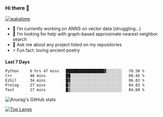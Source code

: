 ### Hi there 👋

[![wakatime](https://wakatime.com/badge/user/8906da98-c623-4aff-ac00-99cb42e09b38.svg)](https://wakatime.com/@8906da98-c623-4aff-ac00-99cb42e09b38)

- 🔭 I’m currently working on ANNS on vector data (struggling...)
- 🤔 I’m looking for help with graph-based approximate nearest neighbor search
- 💬 Ask me about any project listed on my repositories
- ⚡ Fun fact: loving ancient poetry


**Last 7 Days**
<!--START_SECTION:waka-->

```txt
Python     6 hrs 47 mins   █████████████████▓░░░░░░░   70.50 %
C++        48 mins         ██░░░░░░░░░░░░░░░░░░░░░░░   08.45 %
Ezhil      34 mins         █▓░░░░░░░░░░░░░░░░░░░░░░░   06.03 %
Prolog     27 mins         █▒░░░░░░░░░░░░░░░░░░░░░░░   04.83 %
Text       27 mins         █▒░░░░░░░░░░░░░░░░░░░░░░░   04.69 %
```

<!--END_SECTION:waka-->

![Anurag's GitHub stats](https://github-readme-stats.vercel.app/api?username=matchyc&count_private=true&show_icons=true&theme=vue)

[![Top Langs](https://github-readme-stats.vercel.app/api/top-langs/?username=matchyc&langs_count=4&&hide=perl,raku,html,javascript,shell,roff,prolog)](https://github.com/anuraghazra/github-readme-stats)
